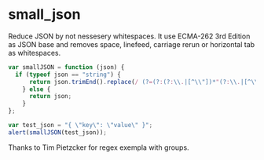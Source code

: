 # small_json
Reduce JSON by not nessesery whitespaces.
It use ECMA-262 3rd Edition as JSON base and removes space, linefeed, carriage rerun or horizontal tab as whitespaces.

```javascript
var smallJSON = function (json) {
  if (typeof json == "string") {
      return json.trimEnd().replace(/ (?=(?:(?:\\.|[^\\"])*"(?:\\.|[^\\"])*")*(?:\\.|[^\\"])*\})|[\n\r\t\v]*/g, "");
    } else {
      return json;
    }
};

var test_json = "{ \"key\": \"value\" }";
alert(smallJSON(test_json));
```

Thanks to Tim Pietzcker for regex exempla with groups.
